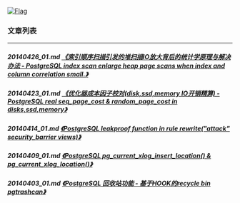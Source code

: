 <a rel=nofollow href=http://info.flagcounter.com/h9V1  ><img src=http://s03.flagcounter.com/count/h9V1/bg_FFFFFF/txt_000000/border_CCCCCC/columns_2/maxflags_12/viewers_0/labels_0/pageviews_0/flags_0/  alt=Flag Counter  border=0  ></a>
### 文章列表  
----  
##### 20140426_01.md   [《索引顺序扫描引发的堆扫描IO放大背后的统计学原理与解决办法 - PostgreSQL index scan enlarge heap page scans when index and column correlation small.》](20140426_01.md)  
##### 20140423_01.md   [《优化器成本因子校对(disk,ssd,memory IO开销精算) - PostgreSQL real seq_page_cost & random_page_cost in disks,ssd,memory》](20140423_01.md)  
##### 20140414_01.md   [《PostgreSQL leakproof function in rule rewrite("attack" security_barrier views)》](20140414_01.md)  
##### 20140409_01.md   [《PostgreSQL pg_current_xlog_insert_location() & pg_current_xlog_location()》](20140409_01.md)  
##### 20140403_01.md   [《PostgreSQL 回收站功能 - 基于HOOK的recycle bin pgtrashcan》](20140403_01.md)  
